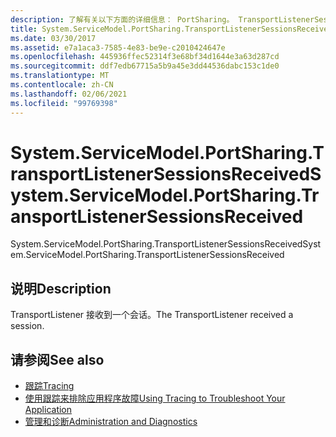 ```yaml
---
description: 了解有关以下方面的详细信息： PortSharing。 TransportListenerSessionsReceived
title: System.ServiceModel.PortSharing.TransportListenerSessionsReceived
ms.date: 03/30/2017
ms.assetid: e7a1aca3-7585-4e83-be9e-c2010424647e
ms.openlocfilehash: 445936ffec52314f3e68bf34d1644e3a63d287cd
ms.sourcegitcommit: ddf7edb67715a5b9a45e3dd44536dabc153c1de0
ms.translationtype: MT
ms.contentlocale: zh-CN
ms.lasthandoff: 02/06/2021
ms.locfileid: "99769398"
---
```

# <a name="systemservicemodelportsharingtransportlistenersessionsreceived"></a><span data-ttu-id="eac34-103">System.ServiceModel.PortSharing.TransportListenerSessionsReceived</span><span class="sxs-lookup"><span data-stu-id="eac34-103">System.ServiceModel.PortSharing.TransportListenerSessionsReceived</span></span>

<span data-ttu-id="eac34-104">System.ServiceModel.PortSharing.TransportListenerSessionsReceived</span><span class="sxs-lookup"><span data-stu-id="eac34-104">System.ServiceModel.PortSharing.TransportListenerSessionsReceived</span></span>  
  
## <a name="description"></a><span data-ttu-id="eac34-105">说明</span><span class="sxs-lookup"><span data-stu-id="eac34-105">Description</span></span>  

 <span data-ttu-id="eac34-106">TransportListener 接收到一个会话。</span><span class="sxs-lookup"><span data-stu-id="eac34-106">The TransportListener received a session.</span></span>  
  
## <a name="see-also"></a><span data-ttu-id="eac34-107">请参阅</span><span class="sxs-lookup"><span data-stu-id="eac34-107">See also</span></span>

- [<span data-ttu-id="eac34-108">跟踪</span><span class="sxs-lookup"><span data-stu-id="eac34-108">Tracing</span></span>](index.md)
- [<span data-ttu-id="eac34-109">使用跟踪来排除应用程序故障</span><span class="sxs-lookup"><span data-stu-id="eac34-109">Using Tracing to Troubleshoot Your Application</span></span>](using-tracing-to-troubleshoot-your-application.md)
- [<span data-ttu-id="eac34-110">管理和诊断</span><span class="sxs-lookup"><span data-stu-id="eac34-110">Administration and Diagnostics</span></span>](../index.md)
